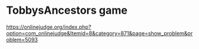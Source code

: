 # TobbysAncestors game
https://onlinejudge.org/index.php?option=com_onlinejudge&Itemid=8&category=871&page=show_problem&problem=5093

